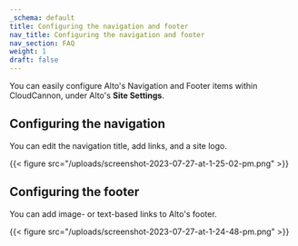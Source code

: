```yaml
---
_schema: default
title: Configuring the navigation and footer
nav_title: Configuring the navigation and footer
nav_section: FAQ
weight: 1
draft: false
---
```

You can easily configure Alto's Navigation and Footer items within CloudCannon, under Alto's **Site Settings**.&nbsp;

## Configuring the navigation

You can edit the navigation title, add links, and a site logo.

{{< figure src="/uploads/screenshot-2023-07-27-at-1-25-02-pm.png" >}}

## ​​​​​Configuring the footer

You can add image- or text-based links to Alto's footer.

{{< figure src="/uploads/screenshot-2023-07-27-at-1-24-48-pm.png" >}}